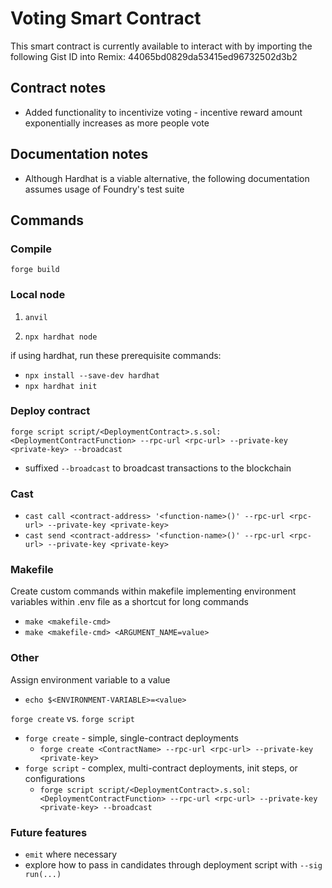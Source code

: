 # Voting Smart Contract

This smart contract is currently available to interact with by importing the following Gist ID into Remix: 44065bd0829da53415ed96732502d3b2


## Contract notes
- Added functionality to incentivize voting - incentive reward amount exponentially increases as more people vote

## Documentation notes
- Although Hardhat is a viable alternative, the following documentation assumes usage of Foundry's test suite

## Commands

### Compile
`forge build`

### Local node
1. `anvil`

2. `npx hardhat node`

if using hardhat, run these prerequisite commands:
- `npx install --save-dev hardhat`
- `npx hardhat init`

### Deploy contract

`forge script script/<DeploymentContract>.s.sol:<DeploymentContractFunction> --rpc-url <rpc-url> --private-key <private-key> --broadcast`
- suffixed `--broadcast` to broadcast transactions to the blockchain

### Cast

- `cast call <contract-address> '<function-name>()' --rpc-url <rpc-url> --private-key <private-key>`
- `cast send <contract-address> '<function-name>()' --rpc-url <rpc-url> --private-key <private-key>`

### Makefile

Create custom commands within makefile implementing environment variables within .env file as a shortcut for long commands
- `make <makefile-cmd>`
- `make <makefile-cmd> <ARGUMENT_NAME=value>`

### Other

Assign environment variable to a value
- `echo $<ENVIRONMENT-VARIABLE>=<value>`

`forge create` vs. `forge script`
- `forge create` - simple, single-contract deployments
    - `forge create <ContractName> --rpc-url <rpc-url> --private-key <private-key>`
- `forge script` - complex, multi-contract deployments, init steps, or configurations
    - `forge script script/<DeploymentContract>.s.sol:<DeploymentContractFunction> --rpc-url <rpc-url> --private-key <private-key> --broadcast`

### Future features

- `emit` where necessary
- explore how to pass in candidates through deployment script with `--sig run(...)`
